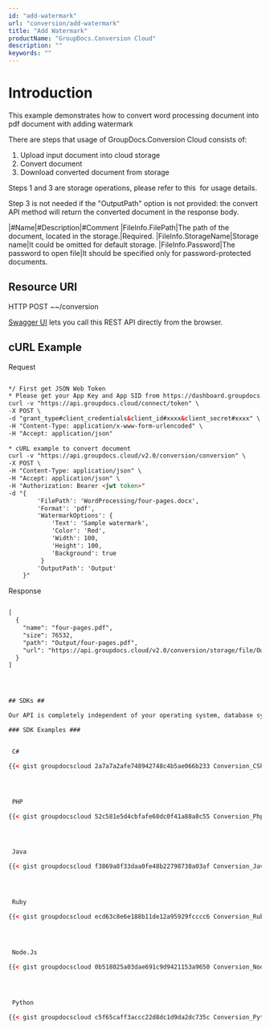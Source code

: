 ```yaml
---
id: "add-watermark"
url: "conversion/add-watermark"
title: "Add Watermark"
productName: "GroupDocs.Conversion Cloud"
description: ""
keywords: ""
---
```






# Introduction #

This example demonstrates how to convert word processing document into pdf document with adding watermark 

There are steps that usage of GroupDocs.Conversion Cloud consists of:

1. Upload input document into cloud storage
1. Convert document
1. Download converted document from storage

Steps 1 and 3 are storage operations, please refer to this  for usage details.

Step 3 is not needed if the "OutputPath" option is not provided: the convert API method will return the converted document in the response body.

|#Name|#Description|#Comment
|FileInfo.FilePath|The path of the document, located in the storage.|Required.
|FileInfo.StorageName|Storage name|It could be omitted for default storage.
|FileInfo.Password|The password to open file|It should be specified only for password-protected documents.

## Resource URI ##



HTTP POST ~~/conversion


[Swagger UI](https://apireference.groupdocs.cloud/watermark/#/Info/GetInfo) lets you call this REST API directly from the browser. 

## cURL Example ##


 Request
```html 

*/ First get JSON Web Token
* Please get your App Key and App SID from https://dashboard.groupdocs.cloud/#/apps. Kindly place App Key in "client_secret" and App SID in "client_id" argument.
curl -v "https://api.groupdocs.cloud/connect/token" \
-X POST \
-d "grant_type#client_credentials&client_id#xxxx&client_secret#xxxx" \
-H "Content-Type: application/x-www-form-urlencoded" \
-H "Accept: application/json"
  
* cURL example to convert document
curl -v "https://api.groupdocs.cloud/v2.0/conversion/conversion" \
-X POST \
-H "Content-Type: application/json" \
-H "Accept: application/json" \
-H "Authorization: Bearer <jwt token>"
-d "{
        'FilePath': 'WordProcessing/four-pages.docx',
        'Format': 'pdf',
        'WatermarkOptions': {
            'Text': 'Sample watermark',
            'Color': 'Red',
            'Width': 100,
            'Height': 100,
            'Background': true
         }
        'OutputPath': 'Output'
    }"

 ```


 Response

```html 

[
  {
    "name": "four-pages.pdf",
    "size": 76532,
    "path": "Output/four-pages.pdf",
    "url": "https://api.groupdocs.cloud/v2.0/conversion/storage/file/Output/four-pages.pdf"
  }
]




## SDKs ##

Our API is completely independent of your operating system, database system or development language. You can use any language and platform that supports HTTP to interact with our API. However, manually writing client code can be difficult, error-prone and time-consuming. Therefore, we have provided and support API [SDKs](https://github.com/groupdocs-watermark-cloud) in many development languages in order to make it easier to integrate with us. If you use [SDK](https://github.com/groupdocs-watermark-cloud), it shows [document information](https://apireference.groupdocs.cloud/watermark/#/Info/GetInfo) API calls and lets you use GroupDocs Cloud features in a native way for your preferred language.

### SDK Examples ###


 C#

{{< gist groupdocscloud 2a7a7a2afe748942748c4b5ae066b233 Conversion_CSharp_Common_Addwatermark.cs >}}




 PHP

{{< gist groupdocscloud 52c581e5d4cbfafe60dc0f41a88a8c55 Conversion_Php_Common_Addwatermark.php >}}




 Java

{{< gist groupdocscloud f3869a8f33daa0fe48b22798738a03af Conversion_Java_Common_Addwatermark.java >}}




 Ruby

{{< gist groupdocscloud ecd63c8e6e188b11de12a95929fcccc6 Conversion_Ruby_Common_Addwatermark.rb >}}




 Node.Js

{{< gist groupdocscloud 0b518025a03dae691c9d9421153a9650 Conversion_Node_Common_Addwatermark.js >}}




 Python

{{< gist groupdocscloud c5f65caff3accc22d8dc1d9da2dc735c Conversion_Python_Common_Addwatermark.py >}}



